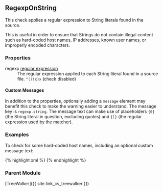 ## RegexpOnString

This check applies a regular expression to String literals found in the source.

This is useful in order to ensure that Strings do not contain illegal content such as hard-coded host names, IP addresses, known user names, or improperly encoded characters.


### Properties

<dl>
<dt><span class="propname">regexp</span>
    <span class="proptype"><a href="{{ site.link_cs_type_regexp }}">regular expression</a></span></dt>
<dd><span class="propdesc">The regular expression applied to each String literal found in a source file.</span>
    <span class="propdefault"><code>^(?!x)x</code> (check disabled)</span></dd>
</dl>


#### Custom Messages

In addition to the properties, optionally adding a `message` element may benefit this check to make the warning easier to understand. The message key is `regexp.string`. The message text can make use of placeholders `{0}` (the String literal in question, excluding quotes) and `{1}` (the regular expression used by the matcher).


### Examples

To check for some hard-coded host names, including an optional custom message text:

{% highlight xml %}
<module name="RegexpOnString">
  <property name="regexp" value="(?:localhost|\.mydomain\.com)"/>
  <message key="regexp.string" value="String &quot;{0}&quot; appears to contain a hard-coded hostname."/>
</module>
{% endhighlight %}


### Parent Module

[TreeWalker]({{ site.link_cs_treewalker }})
